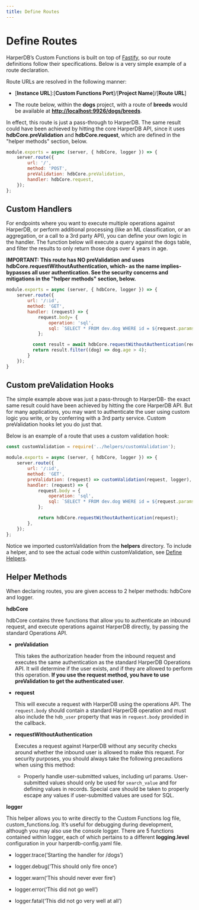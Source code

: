 ```yaml
---
title: Define Routes
---
```


# Define Routes

HarperDB’s Custom Functions is built on top of [Fastify](https://www.fastify.io/), so our route definitions follow their specifications. Below is a very simple example of a route declaration.

Route URLs are resolved in the following manner:

- [**Instance URL**]:[**Custom Functions Port**]/[**Project Name**]/[**Route URL**]

- The route below, within the **dogs** project, with a route of **breeds** would be available at **[http://localhost:9926/dogs/breeds](http://localhost:9926/dogs/breeds)**.

In effect, this route is just a pass-through to HarperDB. The same result could have been achieved by hitting the core HarperDB API, since it uses **hdbCore.preValidation** and **hdbCore.request**, which are defined in the "helper methods" section, below.

```javascript
module.exports = async (server, { hdbCore, logger }) => {
	server.route({
		url: '/',
		method: 'POST',
		preValidation: hdbCore.preValidation,
		handler: hdbCore.request,
	});
};
```

## Custom Handlers

For endpoints where you want to execute multiple operations against HarperDB, or perform additional processing (like an ML classification, or an aggregation, or a call to a 3rd party API), you can define your own logic in the handler. The function below will execute a query against the dogs table, and filter the results to only return those dogs over 4 years in age.

**IMPORTANT: This route has NO preValidation and uses hdbCore.requestWithoutAuthentication, which- as the name implies- bypasses all user authentication. See the security concerns and mitigations in the "helper methods" section, below.**

```javascript
module.exports = async (server, { hdbCore, logger }) => {
    server.route({
        url: '/:id',
        method: 'GET',
        handler: (request) => {
            request.body= {
                operation: 'sql',
                sql: `SELECT * FROM dev.dog WHERE id = ${request.params.id}`
            };

          const result = await hdbCore.requestWithoutAuthentication(request);
          return result.filter((dog) => dog.age > 4);
        }
    });
}
```

## Custom preValidation Hooks

The simple example above was just a pass-through to HarperDB- the exact same result could have been achieved by hitting the core HarperDB API. But for many applications, you may want to authenticate the user using custom logic you write, or by conferring with a 3rd party service. Custom preValidation hooks let you do just that.

Below is an example of a route that uses a custom validation hook:

```javascript
const customValidation = require('../helpers/customValidation');

module.exports = async (server, { hdbCore, logger }) => {
	server.route({
		url: '/:id',
		method: 'GET',
		preValidation: (request) => customValidation(request, logger),
		handler: (request) => {
			request.body = {
				operation: 'sql',
				sql: `SELECT * FROM dev.dog WHERE id = ${request.params.id}`,
			};

			return hdbCore.requestWithoutAuthentication(request);
		},
	});
};
```

Notice we imported customValidation from the **helpers** directory. To include a helper, and to see the actual code within customValidation, see [Define Helpers](./define-helpers).

## Helper Methods

When declaring routes, you are given access to 2 helper methods: hdbCore and logger.

**hdbCore**

hdbCore contains three functions that allow you to authenticate an inbound request, and execute operations against HarperDB directly, by passing the standard Operations API.

- **preValidation**

  This takes the authorization header from the inbound request and executes the same authentication as the standard HarperDB Operations API. It will determine if the user exists, and if they are allowed to perform this operation. **If you use the request method, you have to use preValidation to get the authenticated user**.

- **request**

  This will execute a request with HarperDB using the operations API. The `request.body` should contain a standard HarperDB operation and must also include the `hdb_user` property that was in `request.body` provided in the callback.

- **requestWithoutAuthentication**

  Executes a request against HarperDB without any security checks around whether the inbound user is allowed to make this request. For security purposes, you should always take the following precautions when using this method:
  - Properly handle user-submitted values, including url params. User-submitted values should only be used for `search_value` and for defining values in records. Special care should be taken to properly escape any values if user-submitted values are used for SQL.

**logger**

This helper allows you to write directly to the Custom Functions log file, custom_functions.log. It’s useful for debugging during development, although you may also use the console logger. There are 5 functions contained within logger, each of which pertains to a different **logging.level** configuration in your harperdb-config.yaml file.

- logger.trace(‘Starting the handler for /dogs’)

- logger.debug(‘This should only fire once’)

- logger.warn(‘This should never ever fire’)

- logger.error(‘This did not go well’)

- logger.fatal(‘This did not go very well at all’)
